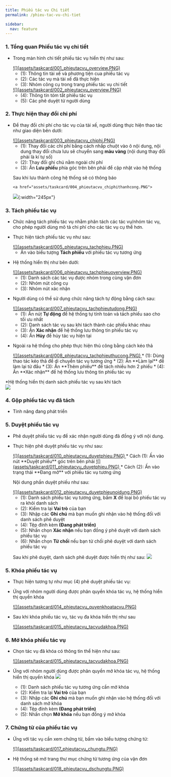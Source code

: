 ```yaml
---
title: Phiếu tác vu Chi tiết
permalink: /phieu-tac-vu-chi-tiet

sidebar:
  nav: feature
---
```


### **1. Tổng quan Phiếu tác vụ chi tiết**

* Trong màn hình chi tiết phiếu tác vụ hiển thị như sau:

     <a href="assets/taskcard/001_phieutacvu_overview.PNG">
     ![](assets/taskcard/001_phieutacvu_overview.PNG)
     </a>

     * (1): Thông tin tài xế và phương tiện cua phiếu tác vụ
     * (2): Các tác vụ mà tài xế đã thực hiện
     * (3): Nhóm công cụ trong trang phiếu tác vụ chi tiết

     <a href="assets/taskcard/002_phieutacvu_overview.PNG">
     ![](assets/taskcard/002_phieutacvu_overview.PNG)
     </a>

     * (4): Thông tin tóm tắt phiếu tác vụ
     * (5): Các phê duyệt từ người dùng

### **2. Thực hiện thay đổi chi phí**

* Để thay đổi chi phí cho tác vụ của tài xế, người dùng thực hiện thao tác như giao diện bên dưới:

     <a href="assets/taskcard/003_phieutacvu_chiphi.PNG">
     ![](assets/taskcard/003_phieutacvu_chiphi.PNG)
     </a>

     * (1): Thay đổi các chi phí bằng cách nhấp chuột vào ô nội dung, nội dung thay đổi chưa lưu sẽ chuyển sang **màu vàng** (nội dung thay đổi phải là kí tự số)
     * (2): Thay đổi ghi chú nằm ngoài chi phí
     * (3): Ấn **Lưu phiếu** phía góc trên bên phải để cập nhật vào hệ thống

     Sau khi lưu thành công hệ thống sẽ có thông báo
     
      <a href="assets/taskcard/004_phieutacvu_chiphithanhcong.PNG">
     ![](assets/taskcard/004_phieutacvu_chiphithanhcong.PNG){:width="245px"}
     </a>
  

### **3. Tách phiếu tác vụ**

* Chức năng tách phiếu tác vụ nhằm phân tách các tác vụ/nhóm tác vụ, cho phép người dùng mô tả chi phí cho các tác vụ cụ thể hơn.

* Thực hiện tách phiếu tác vụ như sau:

     <a href="assets/taskcard/005_phieutacvu_tachphieu.PNG">
     ![](assets/taskcard/005_phieutacvu_tachphieu.PNG)
     </a>

     * Ấn vào biểu tượng **Tách phiếu** với phiếu tác vụ tương ứng

* Hệ thống hiển thị như bên dưới:

     <a href="assets/taskcard/006_phieutacvu_tachphieuoverview.PNG">
     ![](assets/taskcard/006_phieutacvu_tachphieuoverview.PNG)
     </a>

     * (1): Danh sách các tác vụ được nhóm trong cùng vận đơn
     * (2): Nhóm nút công cụ
     * (3): Nhóm nút xác nhận

 
 * Người dùng có thề sử dụng chức năng tách tự động bằng cách sau:

     <a href="assets/taskcard/007_phieutacvu_tachphieutudong.PNG">
     ![](assets/taskcard/007_phieutacvu_tachphieutudong.PNG)
     </a>

     * (1): Ấn nút **Tự động** để hệ thống tự tính toán và tách phiếu sao cho tối ưu nhất
     * (2): Danh sách tác vụ sau khi tách thành các phiếu khác nhau 
     * (3): Ấn **Xác nhận** để hệ thống lưu thông tin phiếu tác vụ
     * (4): Ấn **Hủy** để hủy tác vụ hiện tại

 * Ngoài ra hệ thống cho phép thực hiện thủ công bằng cách kéo thả

     <a href="assets/taskcard/008_phieutacvu_tachphieuthucong.PNG">
     ![](assets/taskcard/008_phieutacvu_tachphieuthucong.PNG)
     </a>
     * (1): Dùng thao tác kéo thả để di chuyển tác vụ tương ứng
     * (2): Ấn **Làm lại** để làm lại từ đầu
     * (3): Ấn **Thêm phiếu** để tách nhiều hơn 2 phiếu
     * (4): Ấn **Xác nhận** để hệ thống lưu thông tin phiếu tác vụ

*Hệ thống hiển thị danh sách phiếu tác vụ sau khi tách     
     <a href="assets/taskcard/009_phieutacvu_tachphieuthanhcong.PNG">
     ![](assets/taskcard/009_phieutacvu_tachphieuthanhcong.PNG)
     </a>
### **4. Gộp phiếu tác vụ đã tách**

* Tính năng đang phát triển

### **5. Duyệt phiếu tác vụ**

* Phê duyệt phiếu tác vụ để xác nhận người dùng đã đồng ý với nội dung.
* Thực hiện phê duyệt phiếu tác vụ như sau:

     <a href="assets/taskcard/010_phieutacvu_duyetphieu.PNG">
     ![](assets/taskcard/010_phieutacvu_duyetphieu.PNG)
     </a>
     * Cách (1): Ấn vào nút  **Duyệt phiếu** góc trên bên phải
     <a href="assets/taskcard/011_phieutacvu_duyetphieu.PNG">
     ![](assets/taskcard/011_phieutacvu_duyetphieu.PNG)
     </a>
     * Cách (2): Ấn vào trạng thái **Đang mở** với phiếu tác vụ tương ứng

     Nội dung phần duyệt phiếu như sau:

     <a href="assets/taskcard/012_phieutacvu_duyetphieunoidung.PNG">
     ![](assets/taskcard/012_phieutacvu_duyetphieunoidung.PNG)
     </a>

     * (1): Danh sách phiếu tác vụ tương ứng, bấm **X** để loại bỏ phiếu tác vụ ra khỏi danh sách
     * (2): Kiểm tra lại **Vai trò** của bạn
     * (3): Nhập các **Ghi chú** mà bạn muốn ghi nhận vào hệ thống đối với danh sách phê duyệt
     * (4): Tệp đính kèm **(Đang phát triển)**
     * (5): Nhấn chọn **Xác nhận** nếu bạn đồng ý phê duyệt với danh sách phiếu tác vụ
     * (6): Nhấn chọn **Từ chối** nếu bạn từ chối phê duyệt với danh sách phiếu tác vụ

     Sau khi phê duyệt, danh sách phê duyệt được hiển thị như sau:
     <a href="assets/taskcard/013_phieutacvu_daduyet.PNG">
     ![](assets/taskcard/013_phieutacvu_daduyet.PNG)
     </a>

### **5. Khóa phiếu tác vụ**

* Thực hiện tương tự như mục (4) phê duyệt phiếu tác vụ:

* Ứng với nhóm người dùng được phân quyền khóa tác vụ, hệ thống hiển thị quyền khóa 

     <a href="assets/taskcard/014_phieutacvu_quyenkhoatacvu.PNG">
     ![](assets/taskcard/014_phieutacvu_quyenkhoatacvu.PNG)
     </a>

* Sau khi khóa phiếu tác vụ, tác vụ đa khóa hiển thị như sau

     <a href="assets/taskcard/015_phieutacvu_tacvudakhoa.PNG">
     ![](assets/taskcard/015_phieutacvu_tacvudakhoa.PNG)
     </a>

### **6. Mở khóa phiếu tác vụ**

* Chọn tác vụ đã khóa có thông tin thể hiện như sau:

     <a href="assets/taskcard/015_phieutacvu_tacvudakhoa.PNG">
     ![](assets/taskcard/015_phieutacvu_tacvudakhoa.PNG)
     </a>

* Ứng với nhóm người dùng được phân quyền mở khóa tác vụ, hệ thống hiển thị quyền khóa 
     <a href="assets/taskcard/016_phieutacvu_tacvumokhoa.PNG">
     ![](assets/taskcard/016_phieutacvu_tacvumokhoa.PNG)
     </a>
     * (1): Danh sách phiếu tác vụ tương ứng cần mở khóa
     * (2): Kiểm tra lại **Vai trò** của bạn
     * (3): Nhập các **Ghi chú** mà bạn muốn ghi nhận vào hệ thống đối với danh sách mở khóa
     * (4): Tệp đính kèm **(Đang phát triển)**
     * (5): Nhấn chọn **Mở khóa** nếu bạn đồng ý mở khóa
    
### **7. Chứng từ của phiếu tác vụ**

* Ứng với tác vụ cần xem chứng từ, bấm vào biểu tượng chứng từ:

     <a href="assets/taskcard/017_phieutacvu_chungtu.PNG">
     ![](assets/taskcard/017_phieutacvu_chungtu.PNG)
     </a>

* Hệ thống sẽ mở trang thư mục chứng từ tương ứng của vận đơn

     <a href="assets/taskcard/018_phieutacvu_dschungtu.PNG">
     ![](assets/taskcard/018_phieutacvu_dschungtu.PNG)
     </a>
